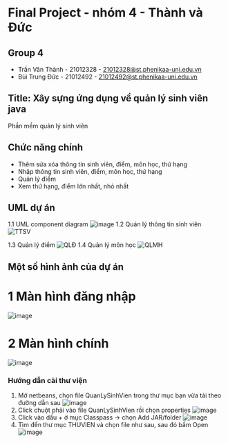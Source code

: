 # Final Project - nhóm 4 - Thành và Đức 
## Group 4
- Trần Văn Thành - 21012328 - 21012328@st.phenikaa-uni.edu.vn
- Bùi Trung Đức  - 21012492 - 21012492@st.phenikaa-uni.edu.vn

## Title: Xây sựng ứng dụng về quản lý sinh viên java
Phần mềm quản lý sinh viên 

## Chức năng chính 
- Thêm sửa xóa thông tin sinh viên, điểm, môn học, thứ hạng
- Nhập thông tin sinh viên, điểm, môn học, thứ hạng
- Quản lý điểm
- Xem thứ hạng, điểm lớn nhất, nhỏ nhất
## UML dự án 
1.1 UML component diagram
![image](https://github.com/user-attachments/assets/c8e11b59-844e-42a2-a2ee-437d13158756)
1.2 Quản lý thông tin sinh viên 
![TTSV](https://github.com/user-attachments/assets/4808bd7b-e3bc-4139-8850-054c74d3f82b)

1.3 Quản lý điểm
![QLĐ](https://github.com/user-attachments/assets/288791ba-13e6-4aa7-a97c-780b5c9442a8)
1.4 Quản lý môn học
![QLMH](https://github.com/user-attachments/assets/6a49acea-f684-4e35-b165-8ba759f78213)
## Một số hình ảnh của dự án
# 1 Màn hình đăng nhập
![image](https://github.com/user-attachments/assets/1e2175d2-42fe-484e-9db5-6dedeea4a812)
# 2 Màn hình chính
![image](https://github.com/user-attachments/assets/033335c7-43e9-42b5-9d09-b52f33efa13d)

### Hướng dẫn cài thư viện
1) Mở netbeans, chọn file QuanLySinhVien trong thư mục bạn vừa tải theo đường dẫn sau
![image](https://github.com/user-attachments/assets/1acccc2e-7f20-471f-a898-9cd540da802d)
2) Click chuột phải vào file QuanLySinhVien rồi chọn properties
![image](https://github.com/user-attachments/assets/eb1917d6-c7cd-4aa0-8e5a-6229841a22bd)
3) Click vào dấu + ở mục Classpass -> chọn Add JAR/folder
![image](https://github.com/user-attachments/assets/0b842942-c06d-4be0-8192-c57ac16ab5ce)
4) Tìm đến thư mục THUVIEN và chọn  file như sau, sau đó bấm Open
![image](https://github.com/user-attachments/assets/2a5beec0-943b-4016-a7af-65a309b1ae3b)
